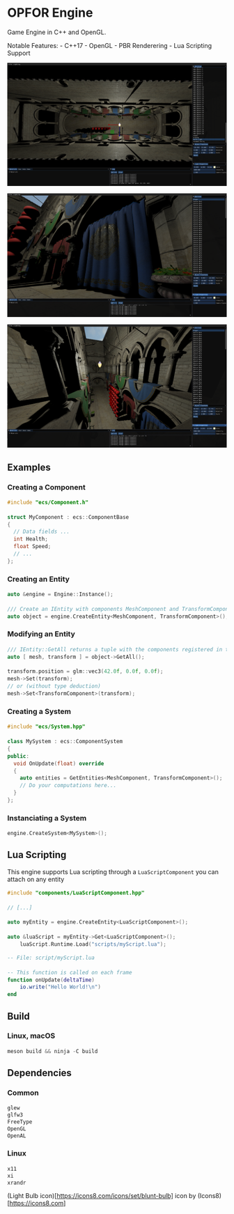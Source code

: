 # OPFOR Engine

Game Engine in C++ and OpenGL.

Notable Features:
	- C++17
	- OpenGL
	- PBR Renderering
	- Lua Scripting Support

![Editor Screenshot 1](./img/Screenshot-1.png)

![Editor Screenshot 2](./img/Screenshot-2.png)

![Editor Screenshot 3](./img/Screenshot-3.png)

## Examples
### Creating a Component
```cpp
#include "ecs/Component.h"

struct MyComponent : ecs::ComponentBase
{
  // Data fields ...
  int Health;
  float Speed;
  // ...
};
```
### Creating an Entity
```cpp
auto &engine = Engine::Instance();

/// Create an IEntity with components MeshComponent and TransformComponent and returns a non-owning pointer
auto object = engine.CreateEntity<MeshComponent, TransformComponent>();
```
### Modifying an Entity
```cpp
/// IEntity::GetAll returns a tuple with the components registered in the IEntity
auto [ mesh, transform ] = object->GetAll();

transform.position = glm::vec3(42.0f, 0.0f, 0.0f);
mesh->Set(transform);
// or (without type deduction)
mesh->Set<TransformComponent>(transform);
```
### Creating a System
```cpp
#include "ecs/System.hpp"

class MySystem : ecs::ComponentSystem
{
public:
  void OnUpdate(float) override
  {
    auto entities = GetEntities<MeshComponent, TransformComponent>();
    // Do your computations here...
  }
};
```
### Instanciating a System
```cpp
engine.CreateSystem<MySystem>();
```

## Lua Scripting
This engine supports Lua scripting through a `LuaScriptComponent` you can attach on any entity

```cpp
#include "components/LuaScriptComponent.hpp"

// [...]

auto myEntity = engine.CreateEntity<LuaScriptComponent>();

auto &luaScript = myEntity->Get<LuaScriptComponent>();
	luaScript.Runtime.Load("scripts/myScript.lua");
```

```lua
-- File: script/myScript.lua

-- This function is called on each frame
function onUpdate(deltaTime)
	io.write("Hello World!\n")
end
```
## Build

### Linux, macOS
```cpp
meson build && ninja -C build
```

## Dependencies

### Common
```
glew
glfw3
FreeType
OpenGL
OpenAL
```

### Linux
```
x11
xi
xrandr
```

(Light Bulb icon)[https://icons8.com/icons/set/blunt-bulb] icon by (Icons8)[https://icons8.com]
